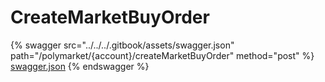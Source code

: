 # CreateMarketBuyOrder

{% swagger src="../../../.gitbook/assets/swagger.json" path="/polymarket/{account}/createMarketBuyOrder" method="post" %}
[swagger.json](../../../.gitbook/assets/swagger.json)
{% endswagger %}

